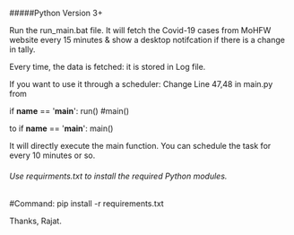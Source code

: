 #####Python Version 3+


Run the run_main.bat file.
It will fetch the Covid-19 cases from MoHFW website every 15 minutes & show a desktop notifcation if there is a change in tally.

Every time, the data is fetched: it is stored in Log file.

If you want to use it through a scheduler:
Change Line 47,48 in main.py
from 

if __name__ == '__main__':
    run() #main()

to 
if __name__ == '__main__': 
    main()

It will directly execute the main function. You can schedule the task for every 10 minutes or so.


###### Use requirments.txt to install the required Python modules. 
#Command:  pip install -r requirements.txt


Thanks,
Rajat.

